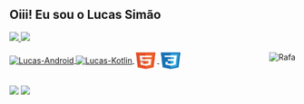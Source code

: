 ## Oiii! Eu sou o Lucas Simão 
 <div>
  <a href="https://github.com/rafaballerini">
  <img height="150em" src="https://github-readme-stats.vercel.app/api?username=LucasOliveiraSimao&show_icons=true&theme=dracula&include_all_commits=true&count_private=true"/>
  <img height="150em" src="https://github-readme-stats.vercel.app/api/top-langs/?username=LucasOliveiraSimao&layout=compact&langs_count=7&theme=dracula"/>
</div>
 
 <div style="display: inline_block"><br>

  <img align="center" alt="Lucas-Android" height="30" width="40" src="https://cdn.jsdelivr.net/gh/devicons/devicon/icons/android/android-original-wordmark.svg">
  <img align="center" alt="Lucas-Kotlin" height="30" width="40" src="https://cdn.jsdelivr.net/gh/devicons/devicon/icons/kotlin/kotlin-original.svg">
  <img align="center" alt="Lucas-HTML" height="30" width="40" src="https://raw.githubusercontent.com/devicons/devicon/master/icons/html5/html5-original.svg">
  <img align="center" alt="Lucas-CSS" height="30" width="40" src="https://raw.githubusercontent.com/devicons/devicon/master/icons/css3/css3-original.svg">
  <img align="right" alt="Rafa" height="150em" src="http://clubedosgeeks.com.br/wp-content/uploads/2016/01/dormrm.gif">
</div>

##
 
<div> 
  <a href = "mailto:oliveira.lucas20@gmail.com"><img src="https://img.shields.io/badge/-Gmail-%23333?style=for-the-badge&logo=gmail&logoColor=white" target="_blank"></a>
  <a href="https://www.linkedin.com/in/lucas-de-oliveira-simao/" target="_blank"><img src="https://img.shields.io/badge/-LinkedIn-%230077B5?style=for-the-badge&logo=linkedin&logoColor=white" target="_blank"></a>
 </div>
